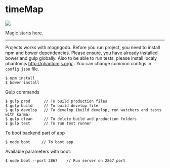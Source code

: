 # timeMap
[<img src="https://travis-ci.org/georgelviv/timeMap.svg?branch=master">](https://travis-ci.org/georgelviv/timeMap)

Magic starts here.

-----

Projects works with mogngodb. Before you run project, you need to install npm and bower dependencies.
Please ensure, you have already installed bower and gulp globally.
Also to be able to run tests, please install localy phantomjs
http://phantomjs.org/ . You can change common configs in `config.json` file.
```
$ npm install
$ bower install
```

Gulp commands
```
$ gulp prod      // To build production files
$ gulp build     // To build develop file
$ gulp develop   // To develop (build develop, run watchers and tests with karma)
$ gulp clean     // To delete build and production folders
$ gulp test      // To run test runner
```

To boot backend part of app
```
$ node boot     // To boot app
```
Available parameters with boot:
```
$ node boot --port 2867    // Run server on 2867 port
```
